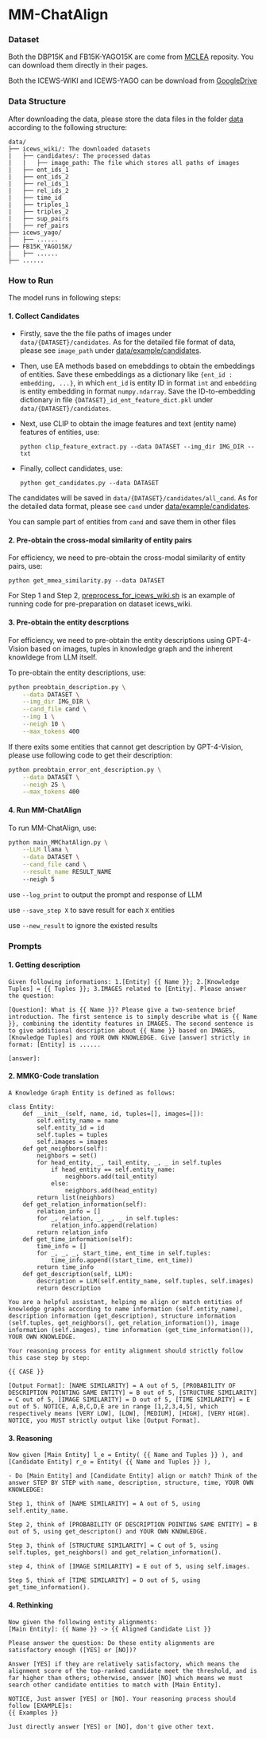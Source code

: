 # MM-ChatAlign

### Dataset

Both the DBP15K and FB15K-YAGO15K are come from [MCLEA](https://github.com/lzxlin/MCLEA) reposity. You can download them directly in their pages.

Both the ICEWS-WIKI and ICEWS-YAGO can be download from [GoogleDrive](https://drive.google.com/drive/folders/1Yo-V3Qjjw7jz1I8wEmxW5CpIQG337r-g?usp=sharing)

### Data Structure

After downloading the data, please store the data files in the folder [data](data) according to the following structure:

```
data/
├── icews_wiki/: The downloaded datasets
|	├── candidates/: The processed datas
|	|	├── image_path: The file which stores all paths of images
|	├── ent_ids_1
|	├── ent_ids_2
|	├── rel_ids_1
|	├── rel_ids_2
|	├── time_id
|	├── triples_1
|	├── triples_2
|	├── sup_pairs
|	├── ref_pairs 
├── icews_yago/
|	├── ......
├── FB15K_YAGO15K/
|	├── ......
├── ......
```



### How to Run

The model runs in following steps:

#### 1. Collect Candidates

- Firstly, save the the file paths of images under `data/{DATASET}/candidates`. As for the detailed file format of data, please see `image_path` under [data/example/candidates](data/example/candidates).

- Then, use EA methods based on emebddings to obtain the embeddings of entities. Save these embeddings as a dictionary like `{ent_id : embedding, ...}`, in which `ent_id` is entity ID in format `int` and `embedding` is entity embedding in format `numpy.ndarray`. Save the ID-to-embedding dictionary in file `{DATASET}_id_ent_feature_dict.pkl` under `data/{DATASET}/candidates`.

- Next, use CLIP to obtain the image features and text (entity name) features of entities, use:

  ```
  python clip_feature_extract.py --data DATASET --img_dir IMG_DIR --txt
  ```

- Finally, collect candidates, use:

  ```
  python get_candidates.py --data DATASET
  ```

The candidates will be saved in `data/{DATASET}/candidates/all_cand`. As for the detailed data format, please see `cand` under [data/example/candidates](data/example/candidates).

You can sample part of entities from `cand` and save them in other files

#### 2. Pre-obtain the cross-modal similarity of entity pairs

For efficiency, we need to pre-obtain the cross-modal similarity of entity pairs, use:

```
python get_mmea_similarity.py --data DATASET
```

For Step 1 and Step 2, [preprocess_for_icews_wiki.sh](preprocess_for_icews_wiki.sh) is an example of running code for pre-preparation on dataset icews_wiki.

#### 3. Pre-obtain the entity descrptions

For efficiency, we need to pre-obtain the entity descriptions using GPT-4-Vision based on images, tuples in knowledge graph and the inherent knowldege from LLM itself.

To  pre-obtain the entity descriptions, use:

```bash
python preobtain_description.py \
	--data DATASET \
    --img_dir IMG_DIR \
	--cand_file cand \
	--img 1 \
	--neigh 10 \
	--max_tokens 400
```

If there exits some entities that cannot get description by GPT-4-Vision, please use following code to get their description:

```bash
python preobtain_error_ent_description.py \
	--data DATASET \
	--neigh 25 \
	--max_tokens 400
```

#### 4. Run MM-ChatAlign

To run MM-ChatAlign, use:

```bash
python main_MMChatAlign.py \
	--LLM llama	\
	--data DATASET \
	--cand_file cand \
	--result_name RESULT_NAME
	--neigh 5
```

use `--log_print` to output the prompt and response of LLM

use `--save_step X` to save result for each `X` entities

use `--new_result` to ignore the existed results



### Prompts

#### 1. Getting description

```
Given following informations: 1.[Entity] {{ Name }}; 2.[Knowledge Tuples] = {{ Tuples }}; 3.IMAGES related to [Entity]. Please answer the question: 

[Question]: What is {{ Name }}? Please give a two-sentence brief introduction. The first sentence is to simply describe what is {{ Name }}, combining the identity features in IMAGES. The second sentence is to give additional description about {{ Name }} based on IMAGES, [Knowledge Tuples] and YOUR OWN KNOWLEDGE. Give [answer] strictly in format: [Entity] is ......

[answer]:
```

#### 2. MMKG-Code translation

```
A Knowledge Graph Entity is defined as follows: 

class Entity: 
	def __init__(self, name, id, tuples=[], images=[]):
		self.entity_name = name
		self.entity_id = id
		self.tuples = tuples
		self.images = images
	def get_neighbors(self):
		neighbors = set()
		for head_entity, _, tail_entity, _, _ in self.tuples
			if head_entity == self.entity_name:
				neighbors.add(tail_entity)
			else:
				neighbors.add(head_entity)
		return list(neighbors)
	def get_relation_information(self):
		relation_info = []
		for _, relation, _, _, _ in self.tuples:
			relation_info.append(relation)
		return relation_info
	def get_time_information(self):
		time_info = []
		for _, _, _, start_time, ent_time in self.tuples:
			time_info.append((start_time, ent_time))
		return time_info
	def get_description(self, LLM):
		description = LLM(self.entity_name, self.tuples, self.images)
		return description

You are a helpful assistant, helping me align or match entities of knowledge graphs according to name information (self.entity_name), description information (get_description), structure information (self.tuples, get_neighbors(), get_relation_information()), image information (self.images), time information (get_time_information()), YOUR OWN KNOWLEDGE.

Your reasoning process for entity alignment should strictly follow this case step by step:

{{ CASE }}

[Output Format]: [NAME SIMILARITY] = A out of 5, [PROBABILITY OF DESCRIPTION POINTING SAME ENTITY] = B out of 5, [STRUCTURE SIMILARITY] = C out of 5, [IMAGE SIMILARITY] = D out of 5, [TIME SIMILARITY] = E out of 5. NOTICE, A,B,C,D,E are in range [1,2,3,4,5], which respectively means [VERY LOW], [LOW], [MEDIUM], [HIGH], [VERY HIGH]. NOTICE, you MUST strictly output like [Output Format].
```

#### 3. Reasoning

```
Now given [Main Entity] l_e = Entity( {{ Name and Tuples }} ), and [Candidate Entity] r_e = Entity( {{ Name and Tuples }} ),

- Do [Main Entity] and [Candidate Entity] align or match? Think of the answer STEP BY STEP with name, description, structure, time, YOUR OWN KNOWLEDGE:

Step 1, think of [NAME SIMILARITY] = A out of 5, using self.entity_name. 

Step 2, think of [PROBABILITY OF DESCRIPTION POINTING SAME ENTITY] = B out of 5, using get_descripton() and YOUR OWN KNOWLEDGE.

Step 3, think of [STRUCTURE SIMILARITY] = C out of 5, using self.tuples, get_neighbors() and get_relation_information().

step 4, think of [IMAGE SIMILARITY] = E out of 5, using self.images.

Step 5, think of [TIME SIMILARITY] = D out of 5, using get_time_information().
```

#### 4. Rethinking

````
Now given the following entity alignments: 
[Main Entity]: {{ Name }} -> {{ Aligned Candidate List }}

Please answer the question: Do these entity alignments are satisfactory enough ([YES] or [NO])?

Answer [YES] if they are relatively satisfactory, which means the alignment score of the top-ranked candidate meet the threshold, and is far higher than others; otherwise, answer [NO] which means we must search other candidate entities to match with [Main Entity].

NOTICE, Just answer [YES] or [NO]. Your reasoning process should follow [EXAMPLE]s:
{{ Examples }}

Just directly answer [YES] or [NO], don't give other text.
````

